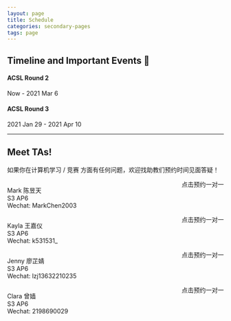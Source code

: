 ```yaml
---
layout: page
title: Schedule
categories: secondary-pages
tags: page
---
```

<link href="https://assets.calendly.com/assets/external/widget.css" rel="stylesheet">
<script src="https://assets.calendly.com/assets/external/widget.js" type="text/javascript"></script>

## Timeline and Important Events 📅

<div class="info">
<h4>ACSL Round 2</h4>
<p>Now - 2021 Mar 6</p>
</div>

<div class="info">
<h4>ACSL Round 3</h4>
<p>2021 Jan 29 - 2021 Apr 10</p>
</div>

---

## Meet TAs!

如果你在计算机学习 / 竞赛 方面有任何问题，欢迎找助教们预约时间见面答疑！

<!--<img src="https://s3.ax1x.com/2020/11/22/D3sNBn.jpg" alt="D3sNBn.jpg" border="0"  width=150px style="float:left; margin: 0 20px"/>-->
<p style="float:left">Mark 陈昱天<br />S3 AP6<br />Wechat: MarkChen2003<br /></p>
<div class="main-button" style="float:right" onclick="Calendly.initPopupWidget({url: 'https://calendly.com/markchenyutian/apmidterm10min'});return false;">
点击预约一对一
</div>
<div style="clear: both"></div>

<!--<img src="https://s3.ax1x.com/2020/11/22/D3soge.png" alt="D3soge.png" border="0" width=150px style="float:left; margin: 0 20px"/>-->
<p style="float:left">Kayla 王嘉仪 <br />S3 AP6<br />Wechat: k531531_<br /></p>
<div class="main-button" style="float:right" onclick="Calendly.initPopupWidget({url: 'https://calendly.com/kayla0531/10min'});return false;">
点击预约一对一
</div>
<div style="clear: both"></div>

<!--<img src="https://s3.ax1x.com/2020/11/22/D36PzD.jpg" alt="D36PzD.jpg" border="0" width=150px style="float:left; margin: 0 20px"/>-->
<p style="float: left">Jenny 廖芷婧<br />S3 AP6<br />Wechat: lzj13632210235<br /></p>
<div class="main-button" style="float:right" onclick="Calendly.initPopupWidget({url: 'https://calendly.com/jenny-jing/mid-term'});return false;">
点击预约一对一
</div>
<div style="clear: both"></div>

<!--<img src="https://s3.ax1x.com/2020/11/22/D3yHRU.jpg" alt="D3yHRU.jpg" border="0" width=150px style="float:left; margin: 0 20px"/>-->
<p style="float: left">Clara 曾嫱<br />S3 AP6<br />Wechat: 2198690029<br /></p>
<div class="main-button"  style="float:right" onclick="Calendly.initPopupWidget({url: 'https://calendly.com/clarazq/mid-term-interview'});return false;">
点击预约一对一
</div>
<div style="clear: both"></div>



